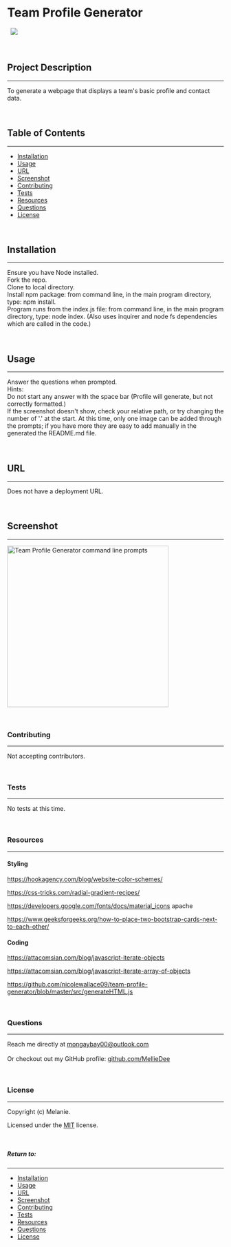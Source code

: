
# **Team Profile Generator**
&nbsp;
<img src="https://img.shields.io/badge/license-MIT-blue.svg">

&nbsp;

## **Project Description**
***
To generate a webpage that displays a team's basic profile and contact data.

&nbsp;


## Table of Contents
***
* [Installation](#installation)
* [Usage](#usage)
* [URL](#url)
* [Screenshot](#screenshot)
* [Contributing](#contributing)
* [Tests](#tests)
* [Resources](#resources)
* [Questions](#questions)
* [License](#license)

&nbsp;


## **Installation**
***
Ensure you have Node installed.</br>Fork the repo.</br>Clone to local directory.</br>Install npm package: from command line, in the main program directory, type: npm install.</br>Program runs from the index.js file: from command line, in the main program directory, type: node index. (Also uses inquirer and node fs dependencies which are called in the code.)

&nbsp;


## **Usage**
***
Answer the questions when prompted.</br>Hints:</br>Do not start any answer with the space bar (Profile will generate, but not correctly formatted.)</br>If the screenshot doesn't show, check your relative path, or try changing the number of '.' at the start. At this time, only one image can be added through the prompts; if you have more they are easy to add manually in the generated the README.md file.</br>

&nbsp;


## **URL**
***
Does not have a deployment URL.

&nbsp;


## **Screenshot**
***

<img src="../assets/images/screenShot.png" width="375" height="375" alt="Team Profile Generator command line prompts">

&nbsp;




### **Contributing**
***
Not accepting contributors.

&nbsp;


### **Tests**
***
No tests at this time.

&nbsp;

### **Resources**
***

#### Styling
https://hookagency.com/blog/website-color-schemes/

https://css-tricks.com/radial-gradient-recipes/

https://developers.google.com/fonts/docs/material_icons apache

https://www.geeksforgeeks.org/how-to-place-two-bootstrap-cards-next-to-each-other/


#### Coding
https://attacomsian.com/blog/javascript-iterate-objects

https://attacomsian.com/blog/javascript-iterate-array-of-objects

https://github.com/nicolewallace09/team-profile-generator/blob/master/src/generateHTML.js

&nbsp;


### **Questions**
***
Reach me directly at  mongaybay00@outlook.com </br>  
Or checkout out my GitHub profile:  [github.com/MellieDee](https://github.com/MellieDee)

&nbsp;


### **License**
***
Copyright (c) Melanie. 

Licensed under the [MIT](https://choosealicense.com/licenses) license.
    
&nbsp;
      
 



##### Return to:
***
* [Installation](#installation)
* [Usage](#usage)
* [URL](#url)
* [Screenshot](#screenshot)
* [Contributing](#contributing)
* [Tests](#tests)
* [Resources](#resources)
* [Questions](#questions)
* [License](#license)

&nbsp;


